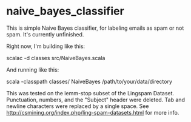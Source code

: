 naive_bayes_classifier
======================

This is simple Naive Bayes classifier, for labeling emails as spam or not spam. It's currently unfinished.

Right now, I'm building like this:

scalac -d classes src/NaiveBayes.scala

And running like this:

scala -classpath classes/ NaiveBayes /path/to/your/data/directory

This was tested on the lemm-stop subset of the Lingspam Dataset. Punctuation, numbers, and the "Subject" header were deleted. Tab and newline characters were replaced by a single space. See http://csmining.org/index.php/ling-spam-datasets.html for more info.
